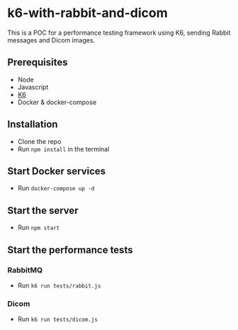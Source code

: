# k6-with-rabbit-and-dicom

This is a POC for a performance testing framework using K6, sending Rabbit messages and Dicom images.

## Prerequisites

* Node
* Javascript
* [K6](https://k6.io/docs/getting-started/installation/)
* Docker & docker-compose

## Installation

* Clone the repo
* Run `npm install` in the terminal

## Start Docker services

* Run `docker-compose up -d`

## Start the server

* Run `npm start`

## Start the performance tests

### RabbitMQ

* Run `k6 run tests/rabbit.js`

### Dicom

* Run `k6 run tests/dicom.js`
